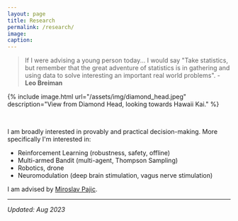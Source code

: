 ```yaml
---
layout: page
title: Research
permalink: /research/
image:
caption:
---
```



> If I were advising a young person today... I would say "Take statistics, but remember that the great adventure of statistics is in gathering and using data to solve interesting an important real world problems".  - **Leo Breiman**

{% include image.html url="/assets/img/diamond_head.jpeg" description="View from Diamond Head, looking towards Hawaii Kai." %}

<br />

I am broadly interested in provably and practical decision-making.
More specifically I'm interested in:

* Reinforcement Learning (robustness, safety, offline)
* Multi-armed Bandit (multi-agent, Thompson Sampling)
* Robotics, drone
* Neuromodulation (deep brain stimulation, vagus nerve stimulation)


I am advised by [Miroslav Pajic](https://scholar.google.com/citations?hl=en&user=Fbn21-8AAAAJ&view_op=list_works&sortby=pubdate).

***


*Updated: Aug 2023*
